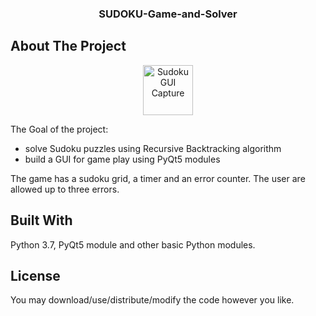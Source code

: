 
<!-- PROJECT LOGO -->
<h3 align="center">SUDOKU-Game-and-Solver</h3>

<!-- ABOUT THE PROJECT -->
## About The Project

<p align="center">
  <a href="https://github.com/othneildrew/Best-README-Template">
    <img src="images/sudoku.jpg" alt="Sudoku GUI Capture" width="80" height="80">
  </a>
</p>

The Goal of the project:
* solve Sudoku puzzles using Recursive Backtracking algorithm
* build a GUI for game play using PyQt5 modules

The game has a sudoku grid, a timer and an error counter. The user are allowed up to three errors.

## Built With
Python 3.7, PyQt5 module and other basic Python modules.

## License
You may download/use/distribute/modify the code however you like.
